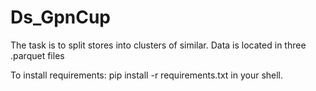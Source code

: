 # Ds_GpnCup
The task is to split stores into clusters of similar. Data is located in three .parquet files

To install requirements:
pip install -r requirements.txt in your shell.
